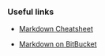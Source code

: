### Useful links ###

* [Markdown Cheatsheet](https://github.com/adam-p/markdown-here/wiki/Markdown-Cheatsheet)

* [Markdown on BitBucket](https://bitbucket.org/tutorials/markdowndemo/overview)
